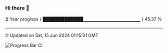 ### Hi there 👋

⏳ Year progress { █████████████▁▁▁▁▁▁▁▁▁▁▁▁▁▁▁▁▁ } 45.37 %

---

⏰ Updated on Sat, 15 Jun 2024 01:15:01 GMT

![Progress Bar CI](https://github.com/liununu/liununu/workflows/Progress%20Bar%20CI/badge.svg)
